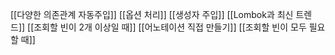 [[다양한 의존관계 자동주입]]
[[옵션 처리]]
[[생성자 주입]]
[[Lombok과 최신 트렌드]]
[[조회할 빈이 2개 이상일 때]]
[[어노테이션 직접 만들기]]
[[조회할 빈이 모두 필요할 때]]